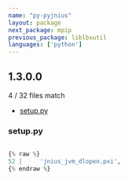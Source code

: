 ```yaml
---
name: "py-pyjnius"
layout: package
next_package: mpip
previous_package: liblbxutil
languages: ['python']
---
```

## 1.3.0.0
4 / 32 files match

 - [setup.py](#setuppy)

### setup.py

```python

{% raw %}
52 |     'jnius_jvm_dlopen.pxi',
{% endraw %}

```